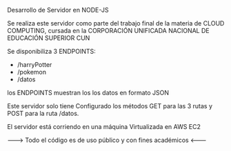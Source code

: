 Desarrollo de Servidor en NODE-JS


Se realiza este servidor como parte del trabajo final de la materia de 
CLOUD COMPUTING, cursada en la
CORPORACIÓN UNIFICADA NACIONAL DE EDUCACIÓN SUPERIOR CUN

Se disponibiliza 3 ENDPOINTS:
  * /harryPotter
  * /pokemon
  * /datos

los ENDPOINTS muestran los los datos en formato JSON

Este servidor solo tiene Configurado los métodos GET para las 3 rutas 
y POST para la ruta /datos.

El servidor está corriendo en una máquina Virtualizada en AWS EC2

---> Todo el código es de uso público y con fines académicos <---
